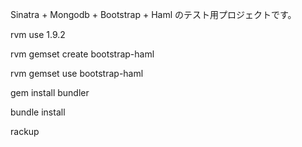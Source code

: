 Sinatra + Mongodb + Bootstrap + Haml のテスト用プロジェクトです。

rvm use 1.9.2

rvm gemset create bootstrap-haml

rvm gemset use bootstrap-haml

gem install bundler

bundle install

rackup
